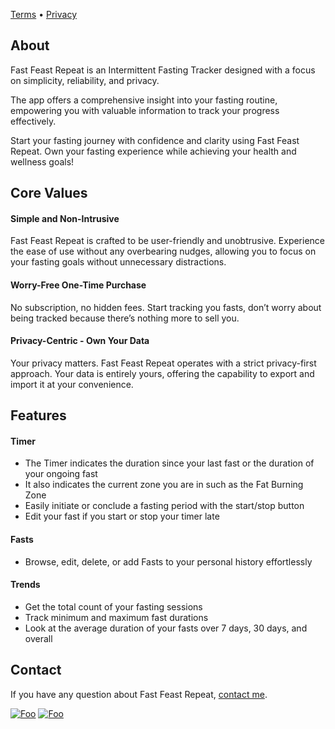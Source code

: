 [Terms](terms.md) • [Privacy](privacy.md)

## About

Fast Feast Repeat is an Intermittent Fasting Tracker designed with a focus on simplicity, reliability, and privacy.

The app offers a comprehensive insight into your fasting routine, empowering you with valuable information to track your progress effectively.

Start your fasting journey with confidence and clarity using Fast Feast Repeat. Own your fasting experience while achieving your health and wellness goals!

## Core Values

#### Simple and Non-Intrusive
Fast Feast Repeat is crafted to be user-friendly and unobtrusive. Experience the ease of use without any overbearing nudges, allowing you to focus on your fasting goals without unnecessary distractions.

#### Worry-Free One-Time Purchase
No subscription, no hidden fees. Start tracking you fasts, don’t worry about being tracked because there’s nothing more to sell you.

#### Privacy-Centric - Own Your Data
Your privacy matters. Fast Feast Repeat operates with a strict privacy-first approach. Your data is entirely yours, offering the capability to export and import it at your convenience.

## Features

#### Timer
- The Timer indicates the duration since your last fast or the duration of your ongoing fast
- It also indicates the current zone you are in such as the Fat Burning Zone
- Easily initiate or conclude a fasting period with the start/stop button
- Edit your fast if you start or stop your timer late
  
#### Fasts
- Browse, edit, delete, or add Fasts to your personal history effortlessly

#### Trends
- Get the total count of your fasting sessions
- Track minimum and maximum fast durations
- Look at the average duration of your fasts over 7 days, 30 days, and overall

## Contact

If you have any question about Fast Feast Repeat, [contact me](mailto:kevin.cador@me.com?subject=Fast%20Traking%20app).

[![Foo](https://ripppleapp.com/images/appstore.svg)](https://apps.apple.com/app/id6470127892) [![Foo](https://ripppleapp.com/images/macappstore.svg)](https://apps.apple.com/app/id6470127892)
